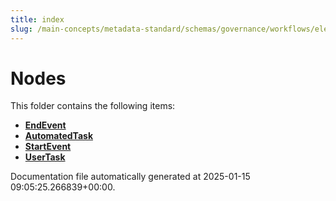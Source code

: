 ```yaml
---
title: index
slug: /main-concepts/metadata-standard/schemas/governance/workflows/elements/nodes
---
```


# Nodes

This folder contains the following items:

- [**EndEvent**](/main-concepts/metadata-standard/schemas/governance/workflows/elements/nodes/endevent)
- [**AutomatedTask**](/main-concepts/metadata-standard/schemas/governance/workflows/elements/nodes/automatedtask)
- [**StartEvent**](/main-concepts/metadata-standard/schemas/governance/workflows/elements/nodes/startevent)
- [**UserTask**](/main-concepts/metadata-standard/schemas/governance/workflows/elements/nodes/usertask)


Documentation file automatically generated at 2025-01-15 09:05:25.266839+00:00.

